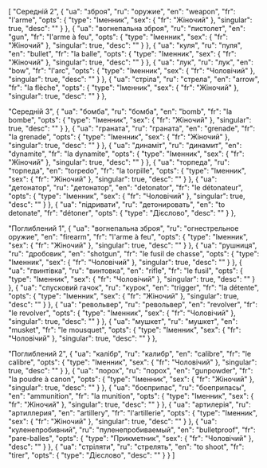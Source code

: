 [
  "Середній 2",
  {
    "ua": "зброя",
    "ru": "оружие",
    "en": "weapon",
    "fr": "l'arme",
    "opts": {
      "type": "Іменник",
      "sex": {
        "fr": "Жіночий"
      },
      "singular": true,
      "desc": ""
    }
  },
  {
    "ua": "вогнепальна зброя",
    "ru": "пистолет",
    "en": "gun",
    "fr": "l'arme à feu",
    "opts": {
      "type": "Іменник",
      "sex": {
        "fr": "Жіночий"
      },
      "singular": true,
      "desc": ""
    }
  },
  {
    "ua": "куля",
    "ru": "пуля",
    "en": "bullet",
    "fr": "la balle",
    "opts": {
      "type": "Іменник",
      "sex": {
        "fr": "Жіночий"
      },
      "singular": true,
      "desc": ""
    }
  },
  {
    "ua": "лук",
    "ru": "лук",
    "en": "bow",
    "fr": "l'arc",
    "opts": {
      "type": "Іменник",
      "sex": {
        "fr": "Чоловічий"
      },
      "singular": true,
      "desc": ""
    }
  },
  {
    "ua": "стріла",
    "ru": "стрела",
    "en": "arrow",
    "fr": "la flèche",
    "opts": {
      "type": "Іменник",
      "sex": {
        "fr": "Жіночий"
      },
      "singular": true,
      "desc": ""
    }
  },



  "Середній 3",
  {
    "ua": "бомба",
    "ru": "бомба",
    "en": "bomb",
    "fr": "la bombe",
    "opts": {
      "type": "Іменник",
      "sex": {
        "fr": "Жіночий"
      },
      "singular": true,
      "desc": ""
    }
  },
  {
    "ua": "граната",
    "ru": "граната",
    "en": "grenade",
    "fr": "la grenade",
    "opts": {
      "type": "Іменник",
      "sex": {
        "fr": "Жіночий"
      },
      "singular": true,
      "desc": ""
    }
  },
  {
    "ua": "динаміт",
    "ru": "динамит",
    "en": "dynamite",
    "fr": "la dynamite",
    "opts": {
      "type": "Іменник",
      "sex": {
        "fr": "Жіночий"
      },
      "singular": true,
      "desc": ""
    }
  },
  {
    "ua": "торпеда",
    "ru": "торпеда",
    "en": "torpedo",
    "fr": "la torpille",
    "opts": {
      "type": "Іменник",
      "sex": {
        "fr": "Жіночий"
      },
      "singular": true,
      "desc": ""
    }
  },
  {
    "ua": "детонатор",
    "ru": "детонатор",
    "en": "detonator",
    "fr": "le détonateur",
    "opts": {
      "type": "Іменник",
      "sex": {
        "fr": "Чоловічий"
      },
      "singular": true,
      "desc": ""
    }
  },
  {
    "ua": "підривати",
    "ru": "детонировать",
    "en": "to detonate",
    "fr": "détoner",
    "opts": {
      "type": "Дієслово",
      "desc": ""
    }
  },



  "Поглиблений 1",
  {
    "ua": "вогнепальна зброя",
    "ru": "огнестрельное оружие",
    "en": "firearm",
    "fr": "l'arme à feu",
    "opts": {
      "type": "Іменник",
      "sex": {
        "fr": "Жіночий"
      },
      "singular": true,
      "desc": ""
    }
  },
  {
    "ua": "рушниця",
    "ru": "дробовик",
    "en": "shotgun",
    "fr": "le fusil de chasse",
    "opts": {
      "type": "Іменник",
      "sex": {
        "fr": "Чоловічий"
      },
      "singular": true,
      "desc": ""
    }
  },
  {
    "ua": "гвинтівка",
    "ru": "винтовка",
    "en": "rifle",
    "fr": "le fusil",
    "opts": {
      "type": "Іменник",
      "sex": {
        "fr": "Чоловічий"
      },
      "singular": true,
      "desc": ""
    }
  },
  {
    "ua": "спусковий гачок",
    "ru": "курок",
    "en": "trigger",
    "fr": "la détente",
    "opts": {
      "type": "Іменник",
      "sex": {
        "fr": "Жіночий"
      },
      "singular": true,
      "desc": ""
    }
  },
  {
    "ua": "револьвер",
    "ru": "револьвер",
    "en": "revolver",
    "fr": "le revolver",
    "opts": {
      "type": "Іменник",
      "sex": {
        "fr": "Чоловічий"
      },
      "singular": true,
      "desc": ""
    }
  },
  {
    "ua": "мушкет",
    "ru": "мушкет",
    "en": "musket",
    "fr": "le mousquet",
    "opts": {
      "type": "Іменник",
      "sex": {
        "fr": "Чоловічий"
      },
      "singular": true,
      "desc": ""
    }
  },



  "Поглиблений 2",
  {
    "ua": "калібр",
    "ru": "калибр",
    "en": "calibre",
    "fr": "le calibre",
    "opts": {
      "type": "Іменник",
      "sex": {
        "fr": "Чоловічий"
      },
      "singular": true,
      "desc": ""
    }
  },
  {
    "ua": "порох",
    "ru": "порох",
    "en": "gunpowder",
    "fr": "la poudre à canon",
    "opts": {
      "type": "Іменник",
      "sex": {
        "fr": "Жіночий"
      },
      "singular": true,
      "desc": ""
    }
  },
  {
    "ua": "боєприпас",
    "ru": "боеприпасы",
    "en": "ammunition",
    "fr": "la munition",
    "opts": {
      "type": "Іменник",
      "sex": {
        "fr": "Жіночий"
      },
      "singular": true,
      "desc": ""
    }
  },
  {
    "ua": "артилерія",
    "ru": "артиллерия",
    "en": "artillery",
    "fr": "l'artillerie",
    "opts": {
      "type": "Іменник",
      "sex": {
        "fr": "Жіночий"
      },
      "singular": true,
      "desc": ""
    }
  },
  {
    "ua": "куленепробивний",
    "ru": "пуленепробиваемый",
    "en": "bulletproof",
    "fr": "pare-balles",
    "opts": {
      "type": "Прикметник",
      "sex": {
        "fr": "Чоловічий"
      },
      "desc": ""
    }
  },
  {
    "ua": "стріляти",
    "ru": "стрелять",
    "en": "to shoot",
    "fr": "tirer",
    "opts": {
      "type": "Дієслово",
      "desc": ""
    }
  }
]
